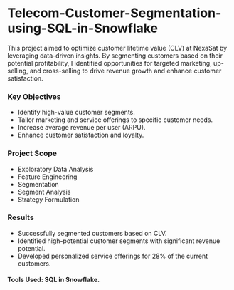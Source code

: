 # Telecom-Customer-Segmentation-using-SQL-in-Snowflake
This project aimed to optimize customer lifetime value (CLV) at NexaSat by leveraging data-driven insights. By segmenting customers based on their potential profitability, I identified opportunities for targeted marketing, up-selling, and cross-selling to drive revenue growth and enhance customer satisfaction.

### Key Objectives
- Identify high-value customer segments.
- Tailor marketing and service offerings to specific customer needs.
- Increase average revenue per user (ARPU).
- Enhance customer satisfaction and loyalty.

### Project Scope
- Exploratory Data Analysis
- Feature Engineering
- Segmentation
- Segment Analysis
- Strategy Formulation

### Results
- Successfully segmented customers based on CLV.
- Identified high-potential customer segments with significant revenue potential.
- Developed personalized service offerings for 28% of the current customers.

#### Tools Used: SQL in Snowflake.
